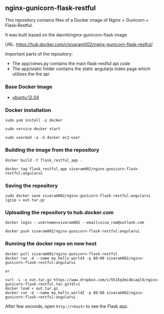 ## nginx-gunicorn-flask-restful

This repository contains files of a Docker image of
Nginx + Gunicorn + Flask-Restful. 

It was built based on the danriti/nginx-gunicorn-flask image

URL: https://hub.docker.com/r/sivaram002/nginx-gunicorn-flask-restful/

Important parts of the repository:
* The app/views.py contains the main flask-restful api code
* The app/static folder contains the static angularjs index page which utilizes the the api

### Base Docker Image

* [ubuntu:12.04](https://registry.hub.docker.com/_/ubuntu/)


### Docker installation

```
sudo yum install -y docker

sudo service docker start

sudo usermod -a -G docker ec2-user
```

### Building the image from the repository

```
docker build -t flask_restful_app .

docker tag flask_restful_app sivaram002/nginx-gunicorn-flask-restful:angularui

```

### Saving the repository
```
sudo docker save sivaram002/nginx-gunicorn-flask-restful:angularui |gzip > out.tar.gz

```

### Uploading the repository to hub.docker.com
```
docker login --username=sivaram002 --email=siva_ram@outlook.com

docker push sivaram002/nginx-gunicorn-flask-restful:angularui
```
### Running the docker repo on new host
```
docker pull sivaram002/nginx-gunicorn-flask-restful
docker run -d --name my_hello_world3 -p 80:80 sivaram002/nginx-gunicorn-flask-restful:angularui

or
 
curl -L -o out.tar.gz https://www.dropbox.com/s/5h15q3mi4biaql9/nginx-gunicorn-flask-restful.tar.gz?dl=1
docker load < out.tar.gz
docker run -d --name my_hello_world2 -p 80:80 sivaram002/nginx-gunicorn-flask-restful:angularui

```

After few seconds, open `http://<host>` to see the Flask app.
